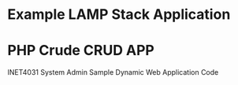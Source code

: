 # Example LAMP Stack Application

# PHP Crude CRUD APP
INET4031 System Admin Sample Dynamic Web Application Code
